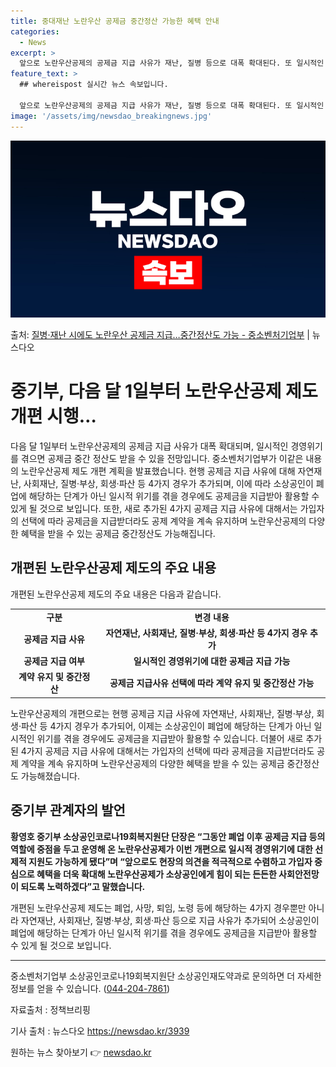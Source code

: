 ```yaml
---
title: 중대재난 노란우산 공제금 중간정산 가능한 혜택 안내
categories:
  - News
excerpt: >
  앞으로 노란우산공제의 공제금 지급 사유가 재난, 질병 등으로 대폭 확대된다. 또 일시적인 경영위기를 겪으면 …
feature_text: >
  ## whereispost 실시간 뉴스 속보입니다.

  앞으로 노란우산공제의 공제금 지급 사유가 재난, 질병 등으로 대폭 확대된다. 또 일시적인 경영위기를 겪으면 …
image: '/assets/img/newsdao_breakingnews.jpg'
---
```


![뉴스다오 속보](/assets/img/newsdao_breakingnews.jpg)

<p>출처: <a href="https://newsdao.kr/3939" rel="dofollow">질병·재난 시에도 노란우산 공제금 지급…중간정산도 가능 - 중소벤처기업부</a> | 뉴스다오</p>

<h1>중기부, 다음 달 1일부터 노란우산공제 제도 개편 시행…</h1>
<p data-ke-size="size16">다음 달 1일부터 노란우산공제의 공제금 지급 사유가 대폭 확대되며, 일시적인 경영위기를 겪으면 공제금 중간 정산도 받을 수 있을 전망입니다. 중소벤처기업부가 이같은 내용의 노란우산공제 제도 개편 계획을 발표했습니다. 현행 공제금 지급 사유에 대해 자연재난, 사회재난, 질병·부상, 회생·파산 등 4가지 경우가 추가되며, 이에 따라 소상공인이 폐업에 해당하는 단계가 아닌 일시적 위기를 겪을 경우에도 공제금을 지급받아 활용할 수 있게 될 것으로 보입니다. 또한, 새로 추가된 4가지 공제금 지급 사유에 대해서는 가입자의 선택에 따라 공제금을 지급받더라도 공제 계약을 계속 유지하며 노란우산공제의 다양한 혜택을 받을 수 있는 공제금 중간정산도 가능해집니다.</p>

<h2 data-ke-size="size26">개편된 노란우산공제 제도의 주요 내용</h2>
<p data-ke-size="size16">개편된 노란우산공제 제도의 주요 내용은 다음과 같습니다.</p>

<table>
  <tr>
    <td style="text-align: center; height: 17px;"><b>구분</b></td>
    <td style="text-align: center; height: 17px;"><b>변경 내용</b></td>
  </tr>
  <tr>
    <td style="text-align: center; height: 17px;"><b>공제금 지급 사유</b></td>
    <td style="text-align: center; height: 17px;"><b>자연재난, 사회재난, 질병·부상, 회생·파산 등 4가지 경우 추가</b></td>
  </tr>
  <tr>
    <td style="text-align: center; height: 17px;"><b>공제금 지급 여부</b></td>
    <td style="text-align: center; height: 17px;"><b>일시적인 경영위기에 대한 공제금 지급 가능</b></td>
  </tr>
  <tr>
    <td style="text-align: center; height: 17px;"><b>계약 유지 및 중간정산</b></td>
    <td style="text-align: center; height: 17px;"><b>공제금 지급사유 선택에 따라 계약 유지 및 중간정산 가능</b></td>
  </tr>
</table>

<p data-ke-size="size16">노란우산공제의 개편으로는 현행 공제금 지급 사유에 자연재난, 사회재난, 질병·부상, 회생·파산 등 4가지 경우가 추가되어, 이제는 소상공인이 폐업에 해당하는 단계가 아닌 일시적인 위기를 겪을 경우에도 공제금을 지급받아 활용할 수 있습니다. 더불어 새로 추가된 4가지 공제금 지급 사유에 대해서는 가입자의 선택에 따라 공제금을 지급받더라도 공제 계약을 계속 유지하며 노란우산공제의 다양한 혜택을 받을 수 있는 공제금 중간정산도 가능해졌습니다.</p>

<h2 data-ke-size="size26">중기부 관계자의 발언</h2>
<p data-ke-size="size16"><b>황영호 중기부 소상공인코로나19회복지원단 단장은 “그동안 폐업 이후 공제금 지급 등의 역할에 중점을 두고 운영해 온 노란우산공제가 이번 개편으로 일시적 경영위기에 대한 선제적 지원도 가능하게 됐다”며 “앞으로도 현장의 의견을 적극적으로 수렴하고 가입자 중심으로 혜택을 더욱 확대해 노란우산공제가 소상공인에게 힘이 되는 든든한 사회안전망이 되도록 노력하겠다”고 말했습니다.</b></p>

<p data-ke-size="size16">개편된 노란우산공제 제도는 폐업, 사망, 퇴임, 노령 등에 해당하는 4가지 경우뿐만 아니라 자연재난, 사회재난, 질병·부상, 회생·파산 등으로 지급 사유가 추가되어 소상공인이 폐업에 해당하는 단계가 아닌 일시적 위기를 겪을 경우에도 공제금을 지급받아 활용할 수 있게 될 것으로 보입니다.</p>

<hr>

<p data-ke-size="size16">중소벤처기업부 소상공인코로나19회복지원단 소상공인재도약과로 문의하면 더 자세한 정보를 얻을 수 있습니다. (<a href="tel:044-204-7861">044-204-7861</a>)</p>
<p data-ke-size="size16">자료출처 : 정책브리핑 </p>
<p data-ke-size="size16">기사 출처 : 뉴스다오 <a href="https://newsdao.kr/3939">https://newsdao.kr/3939</a></p> 

원하는 뉴스 찾아보기 👉 <a href="https://newsdao.kr" rel="dofollow">newsdao.kr</a>


